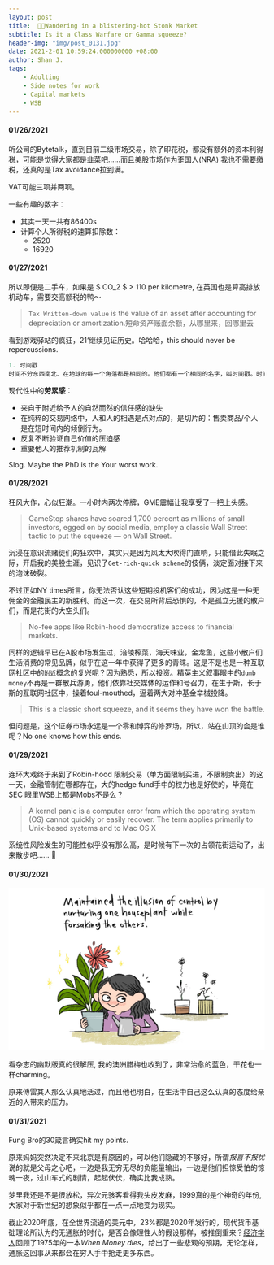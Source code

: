 ```yaml
---
layout: post
title:  💎🙌Wandering in a blistering-hot Stonk Market
subtitle: Is it a Class Warfare or Gamma squeeze?
header-img: "img/post_0131.jpg"
date: 2021-2-01 10:59:24.000000000 +08:00
author: Shan J.
tags:
    - Adulting
    - Side notes for work
    - Capital markets
    - WSB
---
```


#### 01/26/2021

听公司的Bytetalk，直到目前二级市场交易，除了印花税，都没有额外的资本利得税，可能是觉得大家都是韭菜吧……而且美股市场作为歪国人(NRA) 我也不需要缴税，还真的是Tax avoidance拉到满。

VAT可能三项并两项。

一些有趣的数字：

* 其实一天一共有86400s
* 计算个人所得税的速算扣除数：
  * 2520
  * 16920


#### 01/27/2021

所以即便是二手车，如果是 $ CO_2 $ > 110 per kilometre, 在英国也是算高排放机动车，需要交高额税的鸭～

> `Tax Written-down value` is the value of an asset after accounting for depreciation or amortization.短命资产账面余额，从哪里来，回哪里去

看到游戏驿站的疯狂，21‘继续见证历史。哈哈哈，this should never be repercussions.

```R
1. 时间戳
时间不分东西南北、在地球的每一个角落都是相同的。他们都有一个相同的名字，叫时间戳。时间戳 指的就是Unix时间戳(Unix timestamp)。它也被称为Unix时间(Unix time)、POSIX时间(POSIX time)，是一种时间表示方式，定义为从格林威治时间1970年01月01日00时00分00秒起至现在的总秒数。
```

现代性中的**劳累感**：

- 来自于附近给予人的自然而然的信任感的缺失
- 在纯粹的交易网络中，人和人的相遇是点对点的，是切片的：售卖商品/个人是在短时间内的倾倒行为。
- 反复不断验证自己价值的压迫感
- 重要他人的推荐机制的瓦解

Slog. Maybe the PhD is the Your worst work.

#### 01/28/2021

狂风大作，心似狂潮。一小时内两次停牌，GME震幅让我享受了一把上头感。

> GameStop shares have soared 1,700 percent as millions of small investors, egged on by social media, employ a classic Wall Street tactic to put the squeeze — on Wall Street.

沉浸在意识流赌徒们的狂欢中，其实只是因为风太大吹得门直响，只能借此失眠之际，开启我的美股生涯，见识了`Get-rich-quick scheme`的伎俩，淡定面对接下来的泡沫破裂。

不过正如NY times所言，你无法否认这些短期投机客们的成功，因为这是一种无佣金的金融民主的新胜利。而这一次，在交易所背后恐惧的，不是孤立无援的散户们，而是花街的大空头们。

> No-fee apps like Robin-hood democratize access to financial markets.

同样的逻辑早已在A股市场发生过，涪陵榨菜，海天味业，金龙鱼，这些小散户们生活消费的常见品牌，似乎在这一年中获得了更多的青睐。这是不是也是一种互联网社区中的`附近`概念的复兴呢？因为熟悉，所以投资。精英主义叙事眼中的`dumb money`不再是一群散兵游勇，他们依靠社交媒体的运作和号召力，在生于斯，长于斯的互联网社区中，操着foul-mouthed，逼着两大对冲基金举械投降。

> This is a classic short squeeze, and it seems they have won the battle.  

但问题是，这个证券市场永远是一个零和博弈的修罗场，所以，站在山顶的会是谁呢？No one knows how this ends.

#### 01/29/2021

连环大戏终于来到了Robin-hood 限制交易（单方面限制买进，不限制卖出）的这一天，金融管制在哪都存在，大的hedge fund手中的权力也是好使的，毕竟在SEC 眼里WSB上都是Mobs不是么？

> A kernel panic is a computer error from which the operating system (OS) cannot quickly or easily recover. The term applies primarily to Unix-based systems and to Mac OS X

系统性风险发生的可能性似乎没有那么高，是时候有下一次的占领花街运动了，出来散步吧…… 🚀

#### 01/30/2021

<img src="/img/post_winter.jpg" alt ="plant_revised" width="560" height="320">

看杂志的幽默版真的很解压, 我的澳洲腊梅也收到了，非常治愈的蓝色，干花也一样charming。

原来傅雷其人那么认真地活过，而且他也明白，在生活中自己这么认真的态度给亲近的人带来的压力。

#### 01/31/2021

Fung Bro的30箴言确实hit my points.

原来妈妈突然决定不来北京是有原因的，可以他们隐藏的不够好，所谓*报喜不报忧*说的就是父母之心吧，一边是我无穷无尽的负能量输出，一边是他们担惊受怕的惊魂一夜，过山车式的剧情，起起伏伏，确实比我成熟。

梦里我还是不是很放松，异次元骇客看得我头皮发麻，1999真的是个神奇的年份, 大家对于新世纪的想象似乎都在一点一点地变为现实。

截止2020年底，在全世界流通的美元中，23%都是2020年发行的，现代货币基础理论所认为的无通胀的时代，是否会像理性人的假设那样，被推倒重来？[经济学人](https://www.economist.com/briefing/2020/12/12/a-surge-in-inflation-looks-unlikely)回顾了1975年的一本*When Money dies*，给出了一些悲观的预期，无论怎样，通胀这回事从来都会在穷人手中抢走更多东西。
